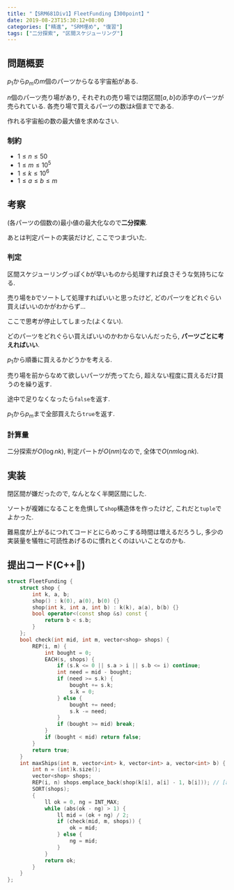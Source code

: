 ```yaml
---
title: "【SRM681Div1】FleetFunding【300point】"
date: 2019-08-23T15:30:12+08:00
categories: ["精進", "SRM埋め", "復習"]
tags: ["二分探索", "区間スケジューリング"]
---
```


## 問題概要

$p_1$から$p_m$の$m$個のパーツからなる宇宙船がある.

$n$個のパーツ売り場があり, それぞれの売り場では閉区間$[a, b]$の添字のパーツが売られている. 各売り場で買えるパーツの数は$k$個までである.

作れる宇宙船の数の最大値を求めなさい.

### 制約

- $1 \leq n \leq 50$
- $1 \leq m \leq 10^5$
- $1 \leq k \leq 10^6$
- $1 \leq a \leq b \leq m$

## 考察

(各パーツの個数の)最小値の最大化なので**二分探索**.

あとは判定パートの実装だけど, ここでつまづいた.

### 判定

区間スケジューリングっぽく$b$が早いものから処理すれば良さそうな気持ちになる.

売り場を$b$でソートして処理すればいいと思ったけど, どのパーツをどれぐらい買えばいいのかがわからず...

ここで思考が停止してしまった(よくない).

どのパーツをどれぐらい買えばいいのかわからないんだったら, **パーツごとに考えればいい**.

$p_1$から順番に買えるかどうかを考える.

売り場を前からなめて欲しいパーツが売ってたら, 超えない程度に買えるだけ買うのを繰り返す.

途中で足りなくなったら`false`を返す.

$p_1$から$p_m$まで全部買えたら`true`を返す.

### 計算量

二分探索が$O(\log nk)$, 判定パートが$O(nm)$なので, 全体で$O(nm\log nk)$.

## 実装

閉区間が嫌だったので, なんとなく半開区間にした.

ソートが複雑になることを危惧して`shop`構造体を作ったけど, これだと`tuple`でよかった.

難易度が上がるにつれてコードとにらめっこする時間は増えるだろうし, 多少の実装量を犠牲に可読性あげるのに慣れとくのはいいことなのかも.

## 提出コード(C++:high_brightness:)

```cpp
struct FleetFunding {
    struct shop {
        int k, a, b;
        shop() : k(0), a(0), b(0) {}
        shop(int k, int a, int b) : k(k), a(a), b(b) {}
        bool operator<(const shop &s) const {
            return b < s.b;
        }
    };
    bool check(int mid, int m, vector<shop> shops) {
        REP(i, m) {
            int bought = 0;
            EACH(s, shops) {
                if (s.k <= 0 || s.a > i || s.b <= i) continue;
                int need = mid - bought;
                if (need >= s.k) {
                    bought += s.k;
                    s.k = 0;
                } else {
                    bought += need;
                    s.k -= need;
                }
                if (bought >= mid) break;
            }
            if (bought < mid) return false;
        }
        return true;
    }
    int maxShips(int m, vector<int> k, vector<int> a, vector<int> b) {
        int n = (int)k.size();
        vector<shop> shops;
        REP(i, n) shops.emplace_back(shop(k[i], a[i] - 1, b[i])); // [a, b)
        SORT(shops);
        {
            ll ok = 0, ng = INT_MAX;
            while (abs(ok - ng) > 1) {
                ll mid = (ok + ng) / 2;
                if (check(mid, m, shops)) {
                    ok = mid;
                } else {
                    ng = mid;
                }
            }
            return ok;
        }
    }
};
```
